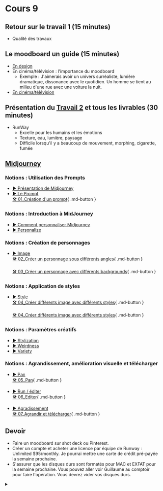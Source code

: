 # Cours 9

<style>.md-footer{display:none;}</style>

## Retour sur le travail 1 (15 minutes)
  * Qualité des travaux <br>
## Le moodboard un guide (15 minutes)
  * [En design](https://www.makerandmoxie.com/blog/moodboards) <br>
  * En cinéma/télévision : l'importance du moodboard
    * Exemple : J'aimerais avoir un univers surréaliste, lumière dramatique, dissonance avec le quotidien. Un homme se tient au milieu d'une rue avec une voiture la nuit. 
  * [En cinéma/télévision](https://www.youtube.com/watch?v=p03cRSbIQFU) <br>
## Présentation du [Travail 2](projet02.md) et tous les livrables (30 minutes)
* RunWay
  * Excelle pour les humains et les émotions
  * Texture, eau, lumière, paysage
  * Difficile lorsqu'il y a beaucoup de mouvement, morphing, cigarette, fumée



## [Midjourney](https://www.midjourney.com/)


### Notions : Utilisation des Prompts
* [▶️ Présentation de Midjourney](https://uqam-my.sharepoint.com/:v:/g/personal/lavoie-pilote_francoise_uqam_ca/EcaPMjz7MVRLr93gJgVVtl4Bv4ex0nA5oUvdHb7i_Lheqw?nav=eyJyZWZlcnJhbEluZm8iOnsicmVmZXJyYWxBcHAiOiJPbmVEcml2ZUZvckJ1c2luZXNzIiwicmVmZXJyYWxBcHBQbGF0Zm9ybSI6IldlYiIsInJlZmVycmFsTW9kZSI6InZpZXciLCJyZWZlcnJhbFZpZXciOiJNeUZpbGVzTGlua0NvcHkifX0&e=y5krSA)  <br>
* [▶️ Le Prompt](https://uqam-my.sharepoint.com/:v:/g/personal/lavoie-pilote_francoise_uqam_ca/EULYGYB4HM1Il9_jciwBVqcB9CaNRa31VnuZUFvJmR41eA?nav=eyJyZWZlcnJhbEluZm8iOnsicmVmZXJyYWxBcHAiOiJPbmVEcml2ZUZvckJ1c2luZXNzIiwicmVmZXJyYWxBcHBQbGF0Zm9ybSI6IldlYiIsInJlZmVycmFsTW9kZSI6InZpZXciLCJyZWZlcnJhbFZpZXciOiJNeUZpbGVzTGlua0NvcHkifX0&e=a2vmor)  <br>
[🛠️ 01_Création d'un prompt](./exerices_ai/01_creation_prompt.md){ .md-button }  <br>


### Notions : Introduction à MidJourney
* [▶️ Comment personnaliser Midjourney](https://uqam-my.sharepoint.com/:v:/g/personal/lavoie-pilote_francoise_uqam_ca/ERntCzjL9LpAhNqouJFu1HEBH-O5_0GYLgO4PbrGADo0CA?nav=eyJyZWZlcnJhbEluZm8iOnsicmVmZXJyYWxBcHAiOiJPbmVEcml2ZUZvckJ1c2luZXNzIiwicmVmZXJyYWxBcHBQbGF0Zm9ybSI6IldlYiIsInJlZmVycmFsTW9kZSI6InZpZXciLCJyZWZlcnJhbFZpZXciOiJNeUZpbGVzTGlua0NvcHkifX0&e=S2vIiF)  <br>
* [▶️ Personalize](https://uqam-my.sharepoint.com/:v:/g/personal/lavoie-pilote_francoise_uqam_ca/EWMVxD7yH3FJoTFaSNL2c5oBjFJ6Hu8fxbCtXtRl56BOGg?nav=eyJyZWZlcnJhbEluZm8iOnsicmVmZXJyYWxBcHAiOiJPbmVEcml2ZUZvckJ1c2luZXNzIiwicmVmZXJyYWxBcHBQbGF0Zm9ybSI6IldlYiIsInJlZmVycmFsTW9kZSI6InZpZXciLCJyZWZlcnJhbFZpZXciOiJNeUZpbGVzTGlua0NvcHkifX0&e=XHFN16)  <br>

### Notions : Création de personnages
* [▶️ Image](https://uqam-my.sharepoint.com/:v:/g/personal/lavoie-pilote_francoise_uqam_ca/EUB08iH6So5LtxO1VE4FCaMBAQm-SO2GZrEQI9puh5FTYA?nav=eyJyZWZlcnJhbEluZm8iOnsicmVmZXJyYWxBcHAiOiJPbmVEcml2ZUZvckJ1c2luZXNzIiwicmVmZXJyYWxBcHBQbGF0Zm9ybSI6IldlYiIsInJlZmVycmFsTW9kZSI6InZpZXciLCJyZWZlcnJhbFZpZXciOiJNeUZpbGVzTGlua0NvcHkifX0&e=1w1V49)  <br>
[🛠️ 02_Créer un personnage sous différents angles](./exerices_ai/02_personnage_differents_angles.md){ .md-button }  <br>    
[🛠️ 03_Créer un personnage avec différents backgrounds](./exerices_ai/03_personnage_different_background.md){ .md-button }  <br>   

### Notions : Application de styles
* [▶️ Style](https://uqam-my.sharepoint.com/:v:/g/personal/lavoie-pilote_francoise_uqam_ca/Ecu9NoX_fEROjM1zxQVqLFYBunRYcSSKgtZ3_plSaRe2Iw?nav=eyJyZWZlcnJhbEluZm8iOnsicmVmZXJyYWxBcHAiOiJPbmVEcml2ZUZvckJ1c2luZXNzIiwicmVmZXJyYWxBcHBQbGF0Zm9ybSI6IldlYiIsInJlZmVycmFsTW9kZSI6InZpZXciLCJyZWZlcnJhbFZpZXciOiJNeUZpbGVzTGlua0NvcHkifX0&e=cucILZ)  <br>
[🛠️ 04_Créer différents image avec différents styles](./exerices_ai/04_creer_image_style_02.md){ .md-button }  <br>   
[🛠️ 04_Créer différents image avec différents styles](./exerices_ai/04_creer_image_style_01.md){ .md-button }  <br>   


### Notions : Paramètres créatifs
* [▶️ Stylization](https://uqam-my.sharepoint.com/:v:/g/personal/lavoie-pilote_francoise_uqam_ca/Ecyc4zfUMsxIkwiJxWhYg-oBZ5G1jxgb99CzuMDtbjYi3Q?nav=eyJyZWZlcnJhbEluZm8iOnsicmVmZXJyYWxBcHAiOiJPbmVEcml2ZUZvckJ1c2luZXNzIiwicmVmZXJyYWxBcHBQbGF0Zm9ybSI6IldlYiIsInJlZmVycmFsTW9kZSI6InZpZXciLCJyZWZlcnJhbFZpZXciOiJNeUZpbGVzTGlua0NvcHkifX0&e=4U5eRx)  <br>
* [▶️ Weirdness](https://uqam-my.sharepoint.com/:v:/g/personal/lavoie-pilote_francoise_uqam_ca/EefVEh1ZA7NOmXXkLrTAygQBHIjEYjrf93XIbI-u8D48Ag?nav=eyJyZWZlcnJhbEluZm8iOnsicmVmZXJyYWxBcHAiOiJPbmVEcml2ZUZvckJ1c2luZXNzIiwicmVmZXJyYWxBcHBQbGF0Zm9ybSI6IldlYiIsInJlZmVycmFsTW9kZSI6InZpZXciLCJyZWZlcnJhbFZpZXciOiJNeUZpbGVzTGlua0NvcHkifX0&e=u5YWDK)  <br>
* [▶️ Variety](https://uqam-my.sharepoint.com/:v:/g/personal/lavoie-pilote_francoise_uqam_ca/EclRFlG-5U1GmEUm0qs7d54BEJC-8_wHMGzRyqJ1WScR1Q?nav=eyJyZWZlcnJhbEluZm8iOnsicmVmZXJyYWxBcHAiOiJPbmVEcml2ZUZvckJ1c2luZXNzIiwicmVmZXJyYWxBcHBQbGF0Zm9ybSI6IldlYiIsInJlZmVycmFsTW9kZSI6InZpZXciLCJyZWZlcnJhbFZpZXciOiJNeUZpbGVzTGlua0NvcHkifX0&e=CfEDMH)  <br>

### Notions : Agrandissement, amélioration visuelle et télécharger
* [▶️ Pan](https://uqam-my.sharepoint.com/:v:/g/personal/lavoie-pilote_francoise_uqam_ca/EQxANuxPsDlCgoufVYkoOnABQUAFRuXF6hBMzAbcjW2I5w?nav=eyJyZWZlcnJhbEluZm8iOnsicmVmZXJyYWxBcHAiOiJPbmVEcml2ZUZvckJ1c2luZXNzIiwicmVmZXJyYWxBcHBQbGF0Zm9ybSI6IldlYiIsInJlZmVycmFsTW9kZSI6InZpZXciLCJyZWZlcnJhbFZpZXciOiJNeUZpbGVzTGlua0NvcHkifX0&e=KlnXta)  <br>
[🛠️ 05_Pan](./exerices_ai/05_pan.md){ .md-button }  <br>

* [▶️ Run / éditer](https://uqam-my.sharepoint.com/:v:/g/personal/lavoie-pilote_francoise_uqam_ca/Efk4CQI5dChFvGu74obP5IEB82LdAIGY_vFOQHHdcXNTrA?nav=eyJyZWZlcnJhbEluZm8iOnsicmVmZXJyYWxBcHAiOiJPbmVEcml2ZUZvckJ1c2luZXNzIiwicmVmZXJyYWxBcHBQbGF0Zm9ybSI6IldlYiIsInJlZmVycmFsTW9kZSI6InZpZXciLCJyZWZlcnJhbFZpZXciOiJNeUZpbGVzTGlua0NvcHkifX0&e=03hkjm)  <br>
[🛠️ 06_Editer](./exerices_ai/06_editor.md){ .md-button }  <br>

* [▶️ Agradissement](https://uqam-my.sharepoint.com/:v:/g/personal/lavoie-pilote_francoise_uqam_ca/EYtyqTqaJUNLnZ57HANQVXYBqaKnwez9nFeiRW2vh98dKQ?nav=eyJyZWZlcnJhbEluZm8iOnsicmVmZXJyYWxBcHAiOiJPbmVEcml2ZUZvckJ1c2luZXNzIiwicmVmZXJyYWxBcHBQbGF0Zm9ybSI6IldlYiIsInJlZmVycmFsTW9kZSI6InZpZXciLCJyZWZlcnJhbFZpZXciOiJNeUZpbGVzTGlua0NvcHkifX0&e=9GHIeO)  <br>
[🛠️ 07_Agrandir et télécharger](./exerices_ai/07_upscale_telecharger.md){ .md-button }  <br>


## Devoir
* Faire un moodboard sur shot deck ou Pinterest.  <br>
* Créer un compte et acheter une licence par équipe de Runway :  Unlimited $95/monthly. Je pourrai mettre une carte de crédit pré-payée la semaine prochaine.
* S'assurer que les disques durs sont formatés pour MAC et EXFAT pour la semaine prochaine. Vous pouvez aller voir Guillaume au comptoir pour faire l'opération. Vous devrez vider vos disques durs. 
  

<details>
  <summary></summary>
 * [Gregory Crewdson](https://www.dansloeilduphotographe.fr/articles/gregory-crewdson-untitled-summer-summer-rain-from-the-series-nbspbeneath-the-rosesnbsp-2004) 
</details>

